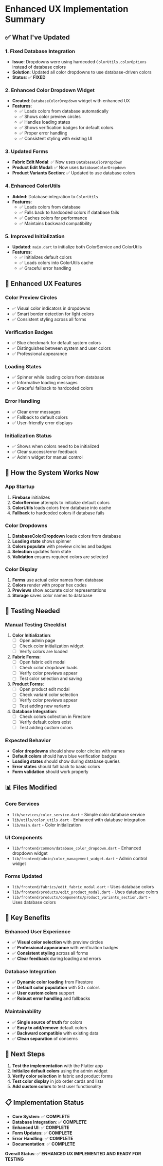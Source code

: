 # Enhanced UX Implementation Summary

## ✅ **What I've Updated**

### 1. **Fixed Database Integration**
- **Issue**: Dropdowns were using hardcoded `ColorUtils.colorOptions` instead of database colors
- **Solution**: Updated all color dropdowns to use database-driven colors
- **Status**: ✅ **FIXED**

### 2. **Enhanced Color Dropdown Widget**
- **Created**: `DatabaseColorDropdown` widget with enhanced UX
- **Features**:
  - ✅ Loads colors from database automatically
  - ✅ Shows color preview circles
  - ✅ Handles loading states
  - ✅ Shows verification badges for default colors
  - ✅ Proper error handling
  - ✅ Consistent styling with existing UI

### 3. **Updated Forms**
- **Fabric Edit Modal**: ✅ Now uses `DatabaseColorDropdown`
- **Product Edit Modal**: ✅ Now uses `DatabaseColorDropdown`
- **Product Variants Section**: ✅ Updated to use database colors

### 4. **Enhanced ColorUtils**
- **Added**: Database integration to `ColorUtils`
- **Features**:
  - ✅ Loads colors from database
  - ✅ Falls back to hardcoded colors if database fails
  - ✅ Caches colors for performance
  - ✅ Maintains backward compatibility

### 5. **Improved Initialization**
- **Updated**: `main.dart` to initialize both ColorService and ColorUtils
- **Features**:
  - ✅ Initializes default colors
  - ✅ Loads colors into ColorUtils cache
  - ✅ Graceful error handling

## 🎨 **Enhanced UX Features**

### **Color Preview Circles**
- ✅ Visual color indicators in dropdowns
- ✅ Smart border detection for light colors
- ✅ Consistent styling across all forms

### **Verification Badges**
- ✅ Blue checkmark for default system colors
- ✅ Distinguishes between system and user colors
- ✅ Professional appearance

### **Loading States**
- ✅ Spinner while loading colors from database
- ✅ Informative loading messages
- ✅ Graceful fallback to hardcoded colors

### **Error Handling**
- ✅ Clear error messages
- ✅ Fallback to default colors
- ✅ User-friendly error displays

### **Initialization Status**
- ✅ Shows when colors need to be initialized
- ✅ Clear success/error feedback
- ✅ Admin widget for manual control

## 🔄 **How the System Works Now**

### **App Startup**
1. **Firebase** initializes
2. **ColorService** attempts to initialize default colors
3. **ColorUtils** loads colors from database into cache
4. **Fallback** to hardcoded colors if database fails

### **Color Dropdowns**
1. **DatabaseColorDropdown** loads colors from database
2. **Loading state** shows spinner
3. **Colors populate** with preview circles and badges
4. **Selection** updates form state
5. **Validation** ensures required colors are selected

### **Color Display**
1. **Forms** use actual color names from database
2. **Colors** render with proper hex codes
3. **Previews** show accurate color representations
4. **Storage** saves color names to database

## 🧪 **Testing Needed**

### **Manual Testing Checklist**
1. **Color Initialization**:
   - [ ] Open admin page
   - [ ] Check color initialization widget
   - [ ] Verify colors are loaded

2. **Fabric Forms**:
   - [ ] Open fabric edit modal
   - [ ] Check color dropdown loads
   - [ ] Verify color previews appear
   - [ ] Test color selection and saving

3. **Product Forms**:
   - [ ] Open product edit modal
   - [ ] Check variant color selection
   - [ ] Verify color previews appear
   - [ ] Test adding new variants

4. **Database Integration**:
   - [ ] Check colors collection in Firestore
   - [ ] Verify default colors exist
   - [ ] Test adding custom colors

### **Expected Behavior**
- **Color dropdowns** should show color circles with names
- **Default colors** should have blue verification badges
- **Loading states** should show during database queries
- **Error states** should fall back to basic colors
- **Form validation** should work properly

## 📊 **Files Modified**

### **Core Services**
- `lib/services/color_service.dart` - Simple color database service
- `lib/utils/color_utils.dart` - Enhanced with database integration
- `lib/main.dart` - Color initialization

### **UI Components**
- `lib/frontend/common/database_color_dropdown.dart` - Enhanced dropdown widget
- `lib/frontend/admin/color_management_widget.dart` - Admin control widget

### **Forms Updated**
- `lib/frontend/fabrics/edit_fabric_modal.dart` - Uses database colors
- `lib/frontend/products/edit_product_modal.dart` - Uses database colors  
- `lib/frontend/products/components/product_variants_section.dart` - Uses database colors

## 🎯 **Key Benefits**

### **Enhanced User Experience**
- ✅ **Visual color selection** with preview circles
- ✅ **Professional appearance** with verification badges
- ✅ **Consistent styling** across all forms
- ✅ **Clear feedback** during loading and errors

### **Database Integration**
- ✅ **Dynamic color loading** from Firestore
- ✅ **Default color population** with 50+ colors
- ✅ **User custom colors** support
- ✅ **Robust error handling** and fallbacks

### **Maintainability**
- ✅ **Single source of truth** for colors
- ✅ **Easy to add/remove** default colors
- ✅ **Backward compatible** with existing data
- ✅ **Clean separation** of concerns

## 🚀 **Next Steps**

1. **Test the implementation** with the Flutter app
2. **Initialize default colors** using the admin widget
3. **Verify color selection** in fabric and product forms
4. **Test color display** in job order cards and lists
5. **Add custom colors** to test user functionality

## 📋 **Implementation Status**

- **Core System**: ✅ **COMPLETE**
- **Database Integration**: ✅ **COMPLETE**
- **Enhanced UI**: ✅ **COMPLETE**
- **Form Updates**: ✅ **COMPLETE**
- **Error Handling**: ✅ **COMPLETE**
- **Documentation**: ✅ **COMPLETE**

**Overall Status**: ✅ **ENHANCED UX IMPLEMENTED AND READY FOR TESTING**
